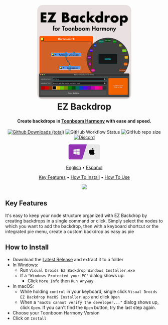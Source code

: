 <h1 align="center">
  <br>
  <a href="https://github.com/VisualDroids/EZ-Backdrop-for-Toonboom-Harmony/releases/latest"><img src="https://raw.githubusercontent.com/VisualDroids/EZ-Backdrop-for-Toonboom-Harmony/master/docs/img/ezbackdrop.png" alt="Download EZ Backdrop" width="300"></a>
  <br>
  EZ Backdrop
  <br>
</h1>

<h4 align="center">Create backdrops in <a href="https://www.toonboom.com/products/harmony" target="_blank">Toonboom Harmony</a> with ease and speed.</h4>

<div align="center">

<p align="center">

[![Github Downloads (total)](https://img.shields.io/github/downloads/VisualDroids/EZ-Backdrop-for-Toonboom-Harmony/total)](https://github.com/VisualDroids/EZ-Backdrop-for-Toonboom-Harmony/releases/latest) ![GitHub Workflow Status](https://img.shields.io/github/actions/workflow/status/VisualDroids/EZ-Backdrop-for-Toonboom-Harmony/release.yml) ![GitHub repo size](https://img.shields.io/github/repo-size/VisualDroids/EZ-Backdrop-for-Toonboom-Harmony) [![Discord](https://img.shields.io/discord/984939769844891720?label=discord)](https://discord.gg/ZVnE6yK86E)

</p>

<a href="https://github.com/VisualDroids/EZ-Backdrop-for-Toonboom-Harmony/releases/latest"><img src="https://raw.githubusercontent.com/VisualDroids/EZ-Backdrop-for-Toonboom-Harmony/master/docs/img/windows-macos.png" alt="" width="100"></a>

<p align="center">

[English](readme.md) • [Español](readme-spa.md)

</p>

<p align="center">
  <a href="#key-features">Key Features</a>
   •
  <a href="#how-to-install">How To Install</a>
   •
  <a href="#how-to-use">How To Use</a>
   <!-- • -->
  <!-- <a href="#how-to-use">Discord</a> -->
</p>

![](img/ezbackdrop2.webp)

</div>

## Key Features

It's easy to keep your node structure organized with EZ Backdrop by creating backdrops in a single command or click. Simply select the nodes to which you want to add the backdrop, then with a keyboard shortcut or the integrated pie menu, create a custom backdrop as easy as pie

## How to Install

- Download the [Latest Release](https://github.com/VisualDroids/EZ-Backdrop-for-Toonboom-Harmony/releases/latest) and extract it to a folder
- In Windows:
  - Run `Visual Droids EZ Backdrop Windows Installer.exe`
  - If a `"Windows Protected your PC"` dialog shows up:
    - Click `More Info` then `Run Anyway`
- In macOS:
  - While holding `control` in your keyboard, single click `Visual Droids EZ Backdrop MacOS Installer.app` and click `Open`
  - When a `"macOS cannot verify the developer..."` dialog shows up, click `Open`. If you can't find the `Open` button, try the last step again.
- Choose your Toonboom Harmony Version
- Click on `Install`

<!-- ## How to Use

- With Toonboom Harmony open, right-click any toolbar, choose `Visual Droids EZ Backdrop` to add it
- Clicking the Zip button in EZ Backdrop will create a backup of all the scene files and assets to `[Scene Path]/backups/`

<div align="center">

![](img/ezbackdrop3.webp)

</div>

- You can assign a keyboard shortcut to trigger a backup in Toonboom Harmony's `Keyboard Shortcuts`. By default no keyboard shortcuts are assigned.

<div align="center">

![](img/ezbackdrop-keyshortcuts.jpg)

</div> -->
